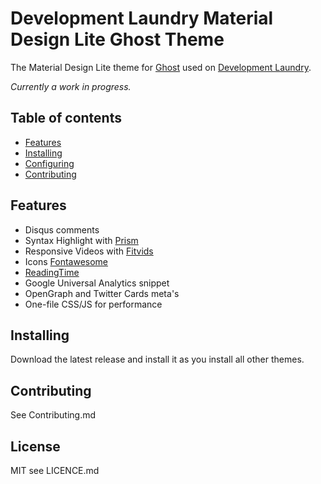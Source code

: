 # Development Laundry Material Design Lite Ghost Theme 

The Material Design Lite theme for [Ghost](http://github.com/tryghost/ghost/) used on [Development Laundry](https://devlaundry.com).

*Currently a work in progress.*

## Table of contents

* [Features](#features)
* [Installing](#installing)
* [Configuring](#configuring)
* [Contributing](#contributing)

## Features

* Disqus comments
* Syntax Highlight with [Prism](http://prismjs.com/)
* Responsive Videos with [Fitvids](http://fitvidsjs.com/)
* Icons [Fontawesome](http://fortawesome.github.io/Font-Awesome/)
* [ReadingTime](https://raw.github.com/michael-lynch/reading-time)
* Google Universal Analytics snippet
* OpenGraph and Twitter Cards meta's
* One-file CSS/JS for performance

## Installing
Download the latest release and install it as you install all other themes.


## Contributing

See Contributing.md

## License

MIT see LICENCE.md

